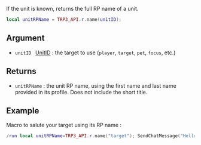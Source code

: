 If the unit is known, returns the full RP name of a unit.

~~~Lua
local unitRPName = TRP3_API.r.name(unitID);
~~~

## Argument

* `unitID ` [UnitID](http://www.wowwiki.com/API_TYPE_UnitId) : the target to use (`player`, `target`, `pet`, `focus`, etc.)

## Returns
* `unitRPName` : the unit RP name, using the first name and last name provided in its profile. Does not include the short title.

## Example

Macro to salute your target using its RP name :

~~~Lua
/run local unitRPName=TRP3_API.r.name("target"); SendChatMessage("Hello "..unitRPName);
~~~